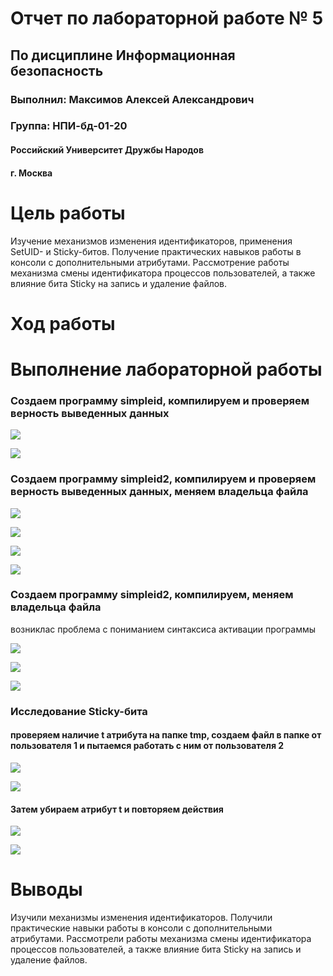 
# Отчет по лабораторной работе № 5

## По дисциплине Информационная безопасность

### Выполнил: Максимов Алексей Александрович
### Группа: НПИ-бд-01-20

  #### Российский Университет Дружбы Народов
  #### г. Москва


# Цель работы

Изучение механизмов изменения идентификаторов, применения SetUID- и Sticky-битов. Получение практических навыков работы в консоли с дополнительными атрибутами. Рассмотрение работы механизма смены идентификатора процессов пользователей, а также влияние бита Sticky на запись и удаление файлов.

# Ход работы

# Выполнение лабораторной работы
### Создаем программу simpleid, компилируем и проверяем верность выведенных данных

![](image/1.PNG)


![](image/2.PNG)

### Создаем программу simpleid2, компилируем и проверяем верность выведенных данных, меняем владельца файла

![](image/3.PNG)


![](image/4.PNG)



![](image/5.PNG)


![](image/6.PNG)

###  Создаем программу simpleid2, компилируем, меняем владельца файла
возниклас проблема с пониманием синтаксиса активации программы

![](image/7.PNG)

![](image/8.PNG)

![](image/9.PNG)

### Исследование Sticky-бита
#### проверяем наличие t атрибута на папке tmp, создаем файл в папке от пользователя 1 и пытаемся работать с ним от пользователя 2

![](image/10.PNG)

![](image/14.PNG)

#### Затем убираем атрибут t и повторяем действия

![](image/12.PNG)

![](image/13.PNG)


# Выводы

Изучили механизмы изменения идентификаторов. Получили практические навыки работы в консоли с дополнительными атрибутами. Рассмотрели работы механизма смены идентификатора процессов пользователей, а также влияние бита Sticky на запись и удаление файлов.
